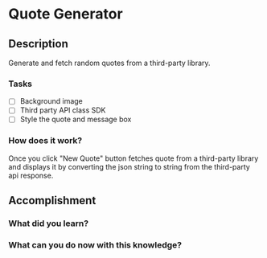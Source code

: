 # Quote Generator

## Description
Generate and fetch random quotes from a third-party library.

### Tasks
- [ ] Background image
- [ ] Third party API class SDK
- [ ] Style the quote and message box

### How does it work?
Once you click "New Quote" button fetches quote from a third-party library and displays it by converting the json string to string from the third-party api response.

## Accomplishment
### What did you learn?
### What can you do now with this knowledge?

